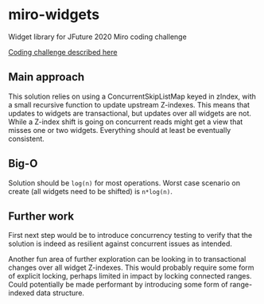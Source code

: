 # miro-widgets
Widget library for JFuture 2020 Miro coding challenge

[Coding challenge described here](https://www.notion.so/Miro-Coding-Challenge-bfcad276c07247879f34f0182407b318)

## Main approach
This solution relies on using a ConcurrentSkipListMap keyed in zIndex, with a small recursive 
function to update upstream Z-indexes.  This means that updates to widgets are transactional,
but updates over all widgets are not.  While a Z-index shift is going on concurrent reads might
get a view that misses one or two widgets.  Everything should at least be eventually consistent.

## Big-O
Solution should be `log(n)` for most operations. Worst case scenario on create (all widgets need
to be shifted) is `n*log(n)`.

## Further work
First next step would be to introduce concurrency testing to verify that the solution is indeed
as resilient against concurrent issues as intended.

Another fun area of further exploration can be looking in to transactional changes over all widget
Z-indexes.  This would probably require some form of explicit locking, perhaps limited in impact by
locking connected ranges.  Could potentially be made performant by introducing some form of range-indexed
data structure. 
 